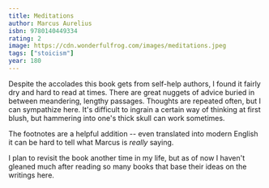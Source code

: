 ```yaml
---
title: Meditations
author: Marcus Aurelius
isbn: 9780140449334
rating: 2
image: https://cdn.wonderfulfrog.com/images/meditations.jpeg
tags: ["stoicism"]
year: 180
---
```


Despite the accolades this book gets from self-help authors, I found it fairly dry and hard to read at times. There are great nuggets of advice buried in between meandering, lengthy passages. Thoughts are repeated often, but I can sympathize here. It's difficult to ingrain a certain way of thinking at first blush, but hammering into one's thick skull can work sometimes.

The footnotes are a helpful addition -- even translated into modern English it can be hard to tell what Marcus is _really_ saying.

I plan to revisit the book another time in my life, but as of now I haven't gleaned much after reading so many books that base their ideas on the writings here.
